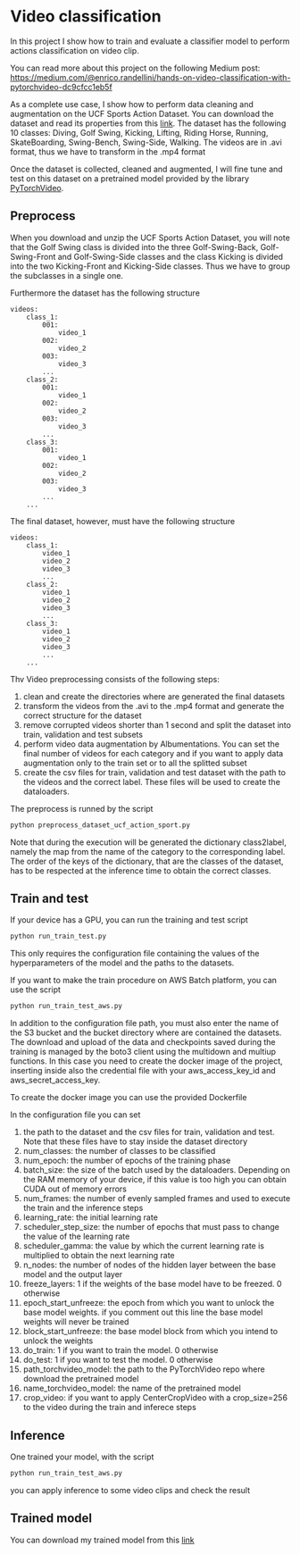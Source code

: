 # Video classification

In this project I show how to train and evaluate a classifier 
model to perform actions classification on video clip.

You can read more about this project on the following Medium post:
https://medium.com/@enrico.randellini/hands-on-video-classification-with-pytorchvideo-dc9cfcc1eb5f

As a complete use case, I show how to perform data cleaning and augmentation 
on the UCF Sports Action Dataset. You can download the dataset
and read its properties from this [link](https://www.crcv.ucf.edu/data/UCF_Sports_Action.php).
The dataset has the following 10 classes: 
Diving, Golf Swing, Kicking, Lifting, Riding Horse, Running, SkateBoarding, Swing-Bench, Swing-Side, Walking.
The videos are in .avi format, thus we have to transform in the .mp4 format 

Once the dataset is collected, cleaned and augmented, I will fine tune 
and test on this dataset on a pretrained model provided by the library [PyTorchVideo](https://pytorchvideo.org/).


## Preprocess

When you download and unzip the UCF Sports Action Dataset, you will note that the Golf Swing class is divided 
into the three Golf-Swing-Back, Golf-Swing-Front and Golf-Swing-Side classes and 
the class Kicking is divided into the two Kicking-Front and Kicking-Side classes. Thus we have to group the
subclasses in a single one.

Furthermore the dataset has the following structure

    videos:
        class_1:
            001:
                video_1
            002:
                video_2
            003:
                video_3
            ...
        class_2:
            001:
                video_1
            002:
                video_2
            003:
                video_3
            ...
        class_3:
            001:
                video_1
            002:
                video_2
            003:
                video_3
            ...
        ...

The final dataset, however, must have the following structure 

    videos:
        class_1:
            video_1
            video_2
            video_3
            ...
        class_2:
            video_1
            video_2
            video_3
            ...
        class_3:
            video_1
            video_2
            video_3
            ...
        ...

Thv Video preprocessing consists of the following steps:

1) clean and create the directories where are generated the final datasets
2) transform the videos from the .avi to the .mp4 format and generate the correct structure for the dataset
3) remove corrupted videos shorter than 1 second and split the dataset into train, validation and test subsets
4) perform video data augmentation by Albumentations. 
   You can set the final number of videos for each category and if you want to apply data augmentation 
   only to the train set or to all the splitted subset
5) create the csv files for train, validation and test dataset with the path to the videos and the correct label.
    These files will be used to create the dataloaders.

The preprocess is runned by the script

```bash
python preprocess_dataset_ucf_action_sport.py
```
Note that during the execution will be generated the dictionary class2label, namely the map from the name of the
category to the corresponding label. The order of the keys of the dictionary, that are the classes of the dataset, has to be respected
at the inference time to obtain the correct classes.

## Train and test

If your device has a GPU, you can run the training and test script
```bash
python run_train_test.py
```
This only requires the configuration file containing the values of the hyperparameters 
of the model and the paths to the datasets.

If you want to make the train procedure on AWS Batch platform, you can use the script
```bash
python run_train_test_aws.py
```
In addition to the configuration file path, you must also enter the name of the S3 bucket 
and the bucket directory where are contained the datasets. 
The download and upload of the data and checkpoints saved during the training is managed 
by the boto3 client using the multidown and multiup functions.
In this case you need to create the docker image of the project, inserting inside also the
credential file with your aws_access_key_id and aws_secret_access_key.

To create the docker image you can use the provided Dockerfile

In the configuration file you can set

1) the path to the dataset and the csv files for train, validation and test. Note that these files
   have to stay inside the dataset directory
2) num_classes: the number of classes to be classified
3) num_epoch: the number of epochs of the training phase
4) batch_size: the size of the batch used by the dataloaders. 
   Depending on the RAM memory of your device, if this value is too high you can obtain CUDA out of memory errors
5) num_frames: the number of evenly sampled frames and used to execute the train and the inference steps
6) learning_rate: the initial learning rate
7) scheduler_step_size: the number of epochs that must pass to change the value of the learning rate
8) scheduler_gamma: the value by which the current learning rate is multiplied to obtain the next learning rate 
9) n_nodes: the number of nodes of the hidden layer between the base model and the output layer   
10) freeze_layers: 1 if the weights of the base model have to be freezed. 0 otherwise
11) epoch_start_unfreeze: the epoch from which you want to unlock the base model weights.
    if you comment out this line the base model weights will never be trained
12) block_start_unfreeze: the base model block from which you intend to unlock the weights
13) do_train: 1 if you want to train the model. 0 otherwise
14) do_test: 1 if you want to test the model. 0 otherwise
15) path_torchvideo_model: the path to the PyTorchVideo repo where download the pretrained model
16) name_torchvideo_model: the name of the pretrained model
17) crop_video: if you want to apply CenterCropVideo with a crop_size=256 to the video during the train and inferece steps

## Inference

One trained your model, with the script 
```bash
python run_train_test_aws.py
```
you can apply inference to some video clips and check the result

## Trained model

You can download my trained model from this [link](https://drive.google.com/file/d/1XtXNCWxLVv7NanNGPCHBqdtiRR-OzGQt/view?usp=share_link)